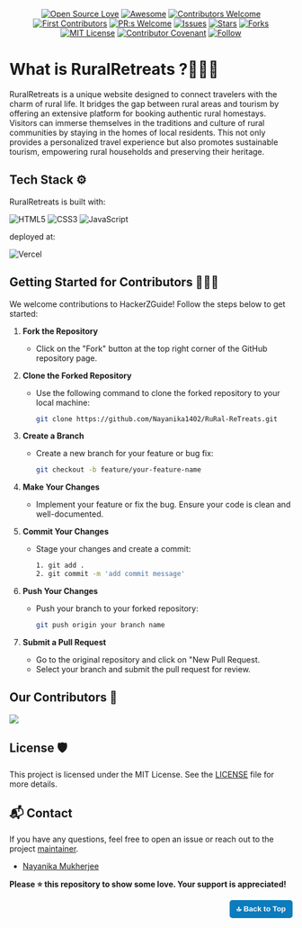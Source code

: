 <div align="center">
  
[![Open Source Love](https://firstcontributions.github.io/open-source-badges/badges/open-source-v1/open-source.svg)](https://github.com/firstcontributions/open-source-badges)
[![Awesome](https://cdn.rawgit.com/sindresorhus/awesome/d7305f38d29fed78fa85652e3a63e154dd8e8829/media/badge.svg)](https://github.com/sindresorhus/awesome)
[![Contributors Welcome](https://img.shields.io/badge/contributors-welcome-0b7cbd)](https://github.com/nikohoffren/fork-commit-merge/pulls)
[![First Contributors](https://img.shields.io/badge/first-contributors-0b7cbd)](https://github.com/nikohoffren/fork-commit-merge/pulls)
[![PR:s Welcome](https://img.shields.io/badge/PR:s-welcome-0b7cbd)](https://github.com/nikohoffren/fork-commit-merge/pulls)
[![Issues](https://img.shields.io/github/issues/Nayanika1402/RuRal-ReTreats.svg?style=flat)](https://github.com/Nayanika1402/RuRal-ReTreats/issues)
[![Stars](https://img.shields.io/github/stars/Nayanika1402/RuRal-ReTreats.svg?style=flat)](https://github.com/Nayanika1402/RuRal-ReTreats/stars)
[![Forks](https://img.shields.io/github/forks/Nayanika1402/RuRal-ReTreats.svg?style=flat)](https://github.com/Nayanika1402/RuRal-ReTreats/forks)
[![MIT License](https://badges.frapsoft.com/os/mit/mit.svg?v=103)](https://opensource.org/licenses/mit-license.php)
[![Contributor Covenant](https://img.shields.io/badge/Contributor%20Covenant-2.1-4baaaa.svg)](code_of_conduct.md)
[![Follow](https://img.shields.io/badge/follow-%40Nayanika1402-1DA1F2?logo=twitter&style=social)](https://github.com/Nayanika1402) 
</div>

# What is RuralRetreats ?🤷🏽‍♂

RuralRetreats is a unique website designed to connect travelers with the charm of rural life. It bridges the gap between rural areas and tourism by offering an extensive platform for booking authentic rural homestays. Visitors can immerse themselves in the traditions and culture of rural communities by staying in the homes of local residents. This not only provides a personalized travel experience but also promotes sustainable tourism, empowering rural households and preserving their heritage.

## Tech Stack ⚙️

RuralRetreats is built with:

![HTML5](https://img.shields.io/badge/html5-%23E34F26.svg?style=for-the-badge&logo=html5&logoColor=white)
![CSS3](https://img.shields.io/badge/css3-%231572B6.svg?style=for-the-badge&logo=css3&logoColor=white)
![JavaScript](https://img.shields.io/badge/javascript-%23323330.svg?style=for-the-badge&logo=javascript&logoColor=%23F7DF1E)

deployed at:

![Vercel](https://img.shields.io/badge/vercel-%23000000.svg?style=for-the-badge&logo=vercel&logoColor=white)

## Getting Started for Contributors 🧑🏻‍💻

We welcome contributions to HackerZGuide! Follow the steps below to get started:

1. **Fork the Repository**

   - Click on the "Fork" button at the top right corner of the GitHub repository page.

2. **Clone the Forked Repository**

   - Use the following command to clone the forked repository to your local machine:

     ```bash
     git clone https://github.com/Nayanika1402/RuRal-ReTreats.git
     ```

3. **Create a Branch**

   - Create a new branch for your feature or bug fix:

     ```bash
     git checkout -b feature/your-feature-name
     ```

4. **Make Your Changes**

   - Implement your feature or fix the bug. Ensure your code is clean and well-documented.

5. **Commit Your Changes**

   - Stage your changes and create a commit:

     ```bash
     1. git add .
     2. git commit -m 'add commit message'
     ```

6. **Push Your Changes**

   - Push your branch to your forked repository:

     ```bash
     git push origin your branch name
     ```

7. **Submit a Pull Request**
   - Go to the original repository and click on "New Pull Request.
   - Select your branch and submit the pull request for review.

## Our Contributors 🤝

<a href="https://github.com/Nayanika1402/RuRal-ReTreats/graphs/contributors">
  <img src="https://contrib.rocks/image?repo=Nayanika1402/RuRal-ReTreats" />
</a>

## License 🛡️

This project is licensed under the MIT License. See the [LICENSE](link-to-license-file) file for more details.

## 📬 Contact

If you have any questions, feel free to open an issue or reach out to the project [maintainer](https://www.linkedin.com/in/nayanika-mukherjee-76a24027b/).

- [Nayanika Mukherjee](https://github.com/Nayanika1402)

**Please ⭐ this repository to show some love. Your support is appreciated!**

<div align="right">
  <button id="scrollTopBtn">🔝 Back to Top</button>
</div>

<script>
  // Scroll to top functionality
  const btn = document.getElementById("scrollTopBtn");
  btn.onclick = () => {
    window.scrollTo({ top: 0, behavior: 'smooth' });
  };
</script>

<style>
#scrollTopBtn {
  padding: 8px 12px;
  background-color: #0b7cbd;
  color: white;
  border: none;
  border-radius: 5px;
  cursor: pointer;
  font-weight: bold;
}
#scrollTopBtn:hover {
  background-color: #095a8c;
}
</style>
<!-- Scroll-to-top button implemented by Shubham -->
